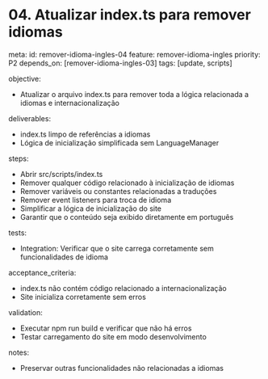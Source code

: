 # 04. Atualizar index.ts para remover idiomas

meta:
id: remover-idioma-ingles-04
feature: remover-idioma-ingles
priority: P2
depends_on: [remover-idioma-ingles-03]
tags: [update, scripts]

objective:

- Atualizar o arquivo index.ts para remover toda a lógica relacionada a idiomas e internacionalização

deliverables:

- index.ts limpo de referências a idiomas
- Lógica de inicialização simplificada sem LanguageManager

steps:

- Abrir src/scripts/index.ts
- Remover qualquer código relacionado à inicialização de idiomas
- Remover variáveis ou constantes relacionadas a traduções
- Remover event listeners para troca de idioma
- Simplificar a lógica de inicialização do site
- Garantir que o conteúdo seja exibido diretamente em português

tests:

- Integration: Verificar que o site carrega corretamente sem funcionalidades de idioma

acceptance_criteria:

- index.ts não contém código relacionado a internacionalização
- Site inicializa corretamente sem erros

validation:

- Executar npm run build e verificar que não há erros
- Testar carregamento do site em modo desenvolvimento

notes:

- Preservar outras funcionalidades não relacionadas a idiomas
